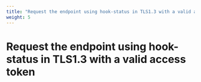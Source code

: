 ```yaml
---
title: "Request the endpoint using hook-status in TLS1.3 with a valid access token"
weight: 5
---
```


# Request the endpoint using hook-status in TLS1.3 with a valid access token

